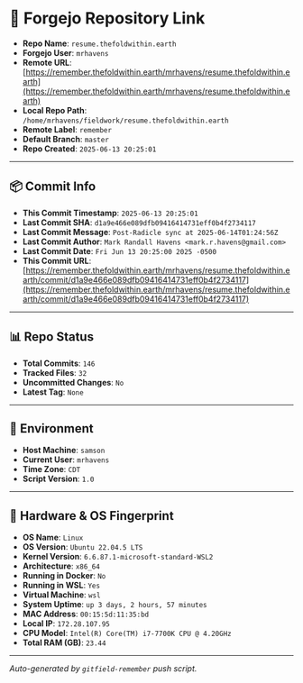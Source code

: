 # 🔗 Forgejo Repository Link

- **Repo Name**: `resume.thefoldwithin.earth`
- **Forgejo User**: `mrhavens`
- **Remote URL**: [https://remember.thefoldwithin.earth/mrhavens/resume.thefoldwithin.earth](https://remember.thefoldwithin.earth/mrhavens/resume.thefoldwithin.earth)
- **Local Repo Path**: `/home/mrhavens/fieldwork/resume.thefoldwithin.earth`
- **Remote Label**: `remember`
- **Default Branch**: `master`
- **Repo Created**: `2025-06-13 20:25:01`

---

## 📦 Commit Info

- **This Commit Timestamp**: `2025-06-13 20:25:01`
- **Last Commit SHA**: `d1a9e466e089dfb09416414731eff0b4f2734117`
- **Last Commit Message**: `Post-Radicle sync at 2025-06-14T01:24:56Z`
- **Last Commit Author**: `Mark Randall Havens <mark.r.havens@gmail.com>`
- **Last Commit Date**: `Fri Jun 13 20:25:00 2025 -0500`
- **This Commit URL**: [https://remember.thefoldwithin.earth/mrhavens/resume.thefoldwithin.earth/commit/d1a9e466e089dfb09416414731eff0b4f2734117](https://remember.thefoldwithin.earth/mrhavens/resume.thefoldwithin.earth/commit/d1a9e466e089dfb09416414731eff0b4f2734117)

---

## 📊 Repo Status

- **Total Commits**: `146`
- **Tracked Files**: `32`
- **Uncommitted Changes**: `No`
- **Latest Tag**: `None`

---

## 🧭 Environment

- **Host Machine**: `samson`
- **Current User**: `mrhavens`
- **Time Zone**: `CDT`
- **Script Version**: `1.0`

---

## 🧬 Hardware & OS Fingerprint

- **OS Name**: `Linux`
- **OS Version**: `Ubuntu 22.04.5 LTS`
- **Kernel Version**: `6.6.87.1-microsoft-standard-WSL2`
- **Architecture**: `x86_64`
- **Running in Docker**: `No`
- **Running in WSL**: `Yes`
- **Virtual Machine**: `wsl`
- **System Uptime**: `up 3 days, 2 hours, 57 minutes`
- **MAC Address**: `00:15:5d:11:35:bd`
- **Local IP**: `172.28.107.95`
- **CPU Model**: `Intel(R) Core(TM) i7-7700K CPU @ 4.20GHz`
- **Total RAM (GB)**: `23.44`

---

_Auto-generated by `gitfield-remember` push script._
